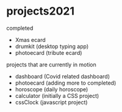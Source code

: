 # projects2021

completed
- Xmas ecard
- drumkit (desktop typing app)
- photoecard (tribute ecard)

projects that are currently in motion
- dashboard (Covid related dashboard)
- photoecard (adding more to completed)
- horoscope (daily horoscope)
- calculator (initially a CSS project)
- cssClock (javascript project)
